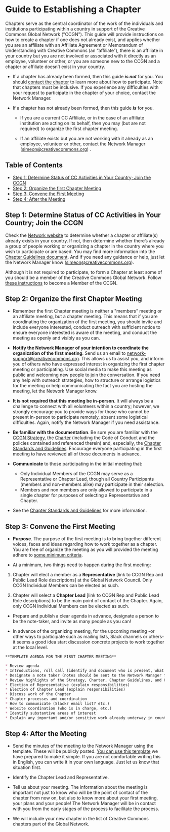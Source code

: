 # Guide to Establishing a Chapter

Chapters serve as the central coordinator of the work of the individuals and institutions participating within a country in support of the Creative Commons Global Network ("CCGN"). This guide will provide instructions on how to create a chapter if one does not already exist, and applies whether you are an affiliate with an Affiliate Agreement or Memorandum of Understanding with Creative Commons (an “affiliate”), there is an affiliate in your country but you are not involved or associated with it directly as an employee, volunteer or other, or you are someone new to the CCGN and a chapter or affiliate doesn’t exist in your country. 

* If a chapter has already been formed, then this guide **_is not_** for you. You should [contact the chapter](http://network.creativecommons.org) to learn more about how to participate. Note that chapters must be inclusive. If you experience any difficulties with your request to participate in the chapter of your choice, contact the Network Manager.

* If a chapter has not already been formed, then this guide **_is_** for you. 

    * If you are a current CC Affiliate, or in the case of an affiliate institution are acting on its behalf, then you may (but are not required) to organize the first chapter meeting.

    * If an affiliate exists but you are not working with it already as an employee, volunteer or other, contact the Network Manager (simeon@creativecommons.org) . 

## Table of Contents

  * [Step 1: Determine Status of CC Activities in Your Country; Join the CCGN](#step-1-determine-status-of-cc-activities-in-your-country-join-the-ccgn)
  * [Step 2: Organize the first Chapter Meeting](#step-2-organize-the-first-chapter-meeting)
  * [Step 3: Convene the First Meeting](#step-3-convene-the-first-meeting)
  * [Step 4: After the Meeting](#step-4-after-the-meeting)


## Step 1: Determine Status of CC Activities in Your Country; Join the CCGN

Check the [Network website](network.creativecommons.org) to determine whether a chapter or affiliate(s) already exists in your country. If not, then determine whether there’s already a group of people working or organizing a chapter in the country where you wish to participate or are based. You may find more information into the [Chapter Guidelines document](https://github.com/creativecommons/global-network-strategy/blob/master/docs/chapters-guidelines.md). And if you need any guidance or help, just let the Network Manager know (simeon@creativecommons.org). 

Although it is not required to participate, to form a Chapter at least some of you should be a member of the Creative Commons Global Network. Follow [these instructions](network.creativecommons.org) to become a Member of the CCGN. 

## Step 2: Organize the first Chapter Meeting

* Remember the first Chapter meeting is neither a "members" meeting or an affiliate meeting, but a chapter meeting. This means that if you are coordinating the organization of the first meeting, you should invite and include everyone interested, conduct outreach with sufficient notice to ensure everyone interested is aware of the meeting, and conduct the meeting as openly and visibly as you can. 

* **Notify the Network Manager of your intention to coordinate the organization of the first meeting**. Send us an email to [network-support@creativecommons.org](mailto:network-support@creativecommons.org). This allows us to assist you, and inform you of others who have expressed interest in organizing the first chapter meeting or participating. Use social media to make this meeting as public and welcoming new people to join the conversation. If you need any help with outreach strategies, how to structure or arrange logistics for the meeting or help communicating the fact you are hosting the meeting, let the Network Manager know. 

* **It is not required that this meeting be in-person**. It will always be a challenge to connect with all volunteers within a country; however, we strongly encourage you to provide ways for those who cannot be present in-person to participate remotely, absent some logistical difficulties. Again, notify the Network Manager if you need assistance.

* **Be familiar with the documentation**. Be sure you are familiar with the [CCGN Strategy](https://github.com/creativecommons/global-network-strategy/blob/master/GlobalNetworkStrategy-Final.md), the [Charter](https://github.com/creativecommons/global-network-strategy/blob/master/docs/Global_Network_Membership_Charter.md) (including the Code of Conduct and the policies contained and referenced therein) and, especially, the [Chapter Standards and Guidelines](https://github.com/creativecommons/global-network-strategy/blob/master/docs/chapters-guidelines.md). Encourage everyone participating in the first meeting to have reviewed all of those documents in advance. 

* **Communicate** to those participating in the initial meeting that:
	* Only Individual Members of the CCGN may serve as a Representative or Chapter Lead, though all Country Participants (members and non-members alike) may participate in their selection. 
	* Members and non members are only allowed to participate in a single chapter for purposes of selecting a Representative and Chapter.

* See the [Chapter Standards and Guidelines](https://github.com/creativecommons/global-network-strategy/blob/master/docs/chapters-guidelines.md) for more information.

## Step 3: Convene the First Meeting

* **Purpose**. The purpose of the first meeting is to bring together different voices, faces and ideas regarding how to work together as a chapter. You are free of organize the meeting as you will provided the meeting adhere to [some minimum criteria](https://github.com/creativecommons/global-network-strategy/blob/master/docs/chapters-guidelines.md). 

* At a minimum, two things need to happen during the first meeting:

1. Chapter will elect a member as a **Representative** [link to CCGN Rep and Public Lead Role descriptions] at the Global Network Council. Only CCGN Individual Members can be elected as such.

2. Chapter will select a **Chapter Lead** [link to CCGN Rep and Public Lead Role descriptions] to be the main point of contact of the Chapter. Again, only CCGN Individual Members can be elected as such.

* Prepare and publish a clear agenda in advance, designate a person to be the note-taker, and invite as many people as you can!

* In advance of the organizing meeting, for the upcoming meeting -or other ways to participate such as mailing lists, Slack channels or others- it seems a good idea start discussion concrete projects to work together at the local level.


```markdown
**TEMPLATE AGENDA FOR THE FIRST CHAPTER MEETING**

* Review agenda
* Introductions, roll call (identify and document who is present, what their interests are, etc.)
* Designate a note taker (notes should be sent to the Network Manager for publication [on the CCGN website](https://network.creativecommons.org) promptly following the meeting)
* Review highlights of the Strategy, Charter, Chapter Guidelines, and Codes of Conduct
* Election of Representative (explain responsibilities)
* Election of Chapter Lead (explain responsibilities)
* Discuss work of the Chapter
* Chapter processes and coordination
* How to communicate (Slack? email list? etc.)
* Website coordination (who is in charge, etc.)
* Identify substantive areas of interest
* Explain any important and/or sensitive work already underway in country, and persons on point for those efforts
```

## Step 4: After the Meeting

* Send the minutes of the meeting to the Network Manager using the template. These will be publicly posted. [You can use this template](https://docs.google.com/document/d/1Iu-6wzAbeWmqTr7CRY59zHbLHTsbvKVx_dy2A-OcWaU/edit?usp=sharing) we have prepared to make it simple. If you are not comfortable writing this in English, you can write it in your own language. Just let us know that situation first. 

* Identify the Chapter Lead and Representative.

* Tell us about your meeting. The information about the meeting is important not just to know who will be the point of contact of the chapter from now on, but also to know more about your first meeting, your plans and your people! The Network Manager will be in contact with you from the early stages of the process to facilitate the process.

* We will include your new chapter in the list of Creative Commons chapters part of the Global Network.

